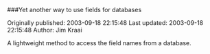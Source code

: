 ###Yet another way to use fields for databases

Originally published: 2003-09-18 22:15:48
Last updated: 2003-09-18 22:15:48
Author: Jim Kraai

A lightweight method to access the field names from a database.